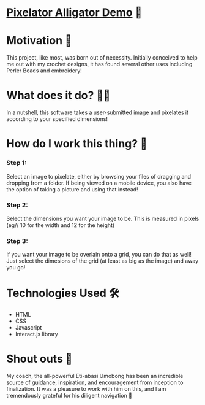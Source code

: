 # [Pixelator Alligator Demo](https://dannyboi-john.github.io/Pixelator_Alligator/) 🐊

# Motivation 🏃

This project, like most, was born out of necessity. Initially conceived to help me out with my crochet designs, it has found several other uses including Perler Beads and embroidery!

# What does it do? 🤷‍♂️

In a nutshell, this software takes a user-submitted image and pixelates it according to your specified dimensions!

# How do I work this thing? 🤔

<p>
  <h3>Step 1:</h3> Select an image to pixelate, either by browsing your files of dragging and dropping from a folder. If being viewed on a mobile device, you also have the option of taking a picture and using that instead!
</p>

<p>
  <h3>Step 2:</h3> Select the dimensions you want your image to be. This is measured in pixels (eg// 10 for the width and 12 for the height)
</p>

<p>
  <h3>Step 3:</h3> If you want your image to be overlain onto a grid, you can do that as well! Just select the dimesions of the grid (at least as big as the image) and away you go!
</p>

# Technologies Used 🛠️
- HTML
- CSS
- Javascript
- Interact.js library

# Shout outs 📣
My coach, the all-powerful Eti-abasi Umobong has been an incredible source of guidance, inspiration, and encouragement from inception to finalization. It was a pleasure to work with him on this, and I am tremendously grateful for his diligent navigation 🙏

